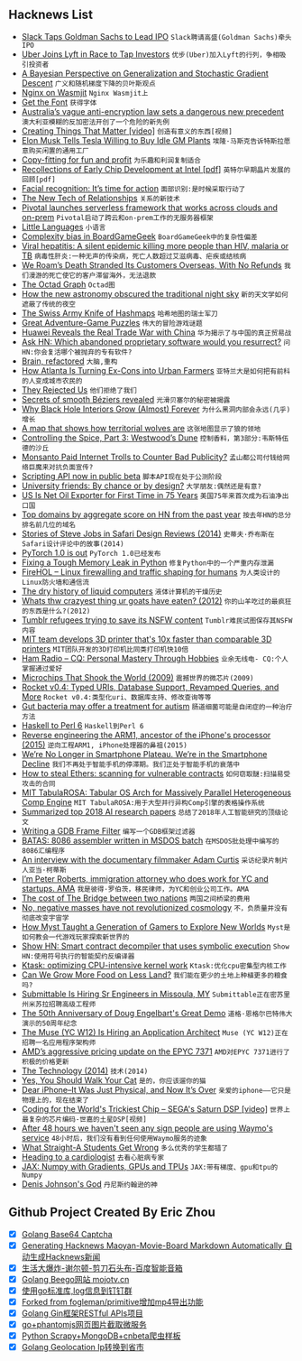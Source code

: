 ## Hacknews List


- [Slack Taps Goldman Sachs to Lead IPO](http://www.reuters.com/article/us-slack-ipo-exclusive-idUSKBN1O62FR)  `Slack聘请高盛(Goldman Sachs)牵头IPO`
- [Uber Joins Lyft in Race to Tap Investors](https://www.wsj.com/articles/uber-lays-groundwork-for-ipo-1544231655)  `优步(Uber)加入Lyft的行列，争相吸引投资者`
- [A Bayesian Perspective on Generalization and Stochastic Gradient Descent](https://ai.google/research/pubs/pub46697)  `广义和随机梯度下降的贝叶斯观点`
- [Nginx on Wasmjit](https://www.wasmjit.org/blog/nginx-on-wasmjit.html)  `Nginx Wasmjit上`
- [Get the Font](https://www.getthefont.com/)  `获得字体`
- [Australia’s vague anti-encryption law sets a dangerous new precedent](https://protonmail.com/blog/australia-anti-encryption-law/)  `澳大利亚模糊的反加密法开创了一个危险的新先例`
- [Creating Things That Matter [video]](https://www.youtube.com/watch?v=SId3J8J7cPo&amp;t=8s)  `创造有意义的东西[视频]`
- [Elon Musk Tells Tesla Willing to Buy Idle GM Plants](https://www.bloomberg.com/news/articles/2018-12-07/musk-to-the-rescue-as-tesla-may-consider-buying-idle-gm-plants)  `埃隆·马斯克告诉特斯拉愿意购买闲置的通用工厂`
- [Copy-fitting for fun and profit](https://www.balisage.net/Proceedings/vol21/html/Graham01/BalisageVol21-Graham01.html)  `为乐趣和利润复制适合`
- [Recollections of Early Chip Development at Intel [pdf]](https://lark.tu-sofia.bg/ntt/eusku/readings/art_1.pdf)  `英特尔早期晶片发展的回顾[pdf]`
- [Facial recognition: It’s time for action](https://blogs.microsoft.com/on-the-issues/2018/12/06/facial-recognition-its-time-for-action/)  `面部识别:是时候采取行动了`
- [The New Tech of Relationships](http://nautil.us/issue/67/reboot/the-new-tech-of-relationships)  `关系的新技术`
- [Pivotal launches serverless framework that works across clouds and on-prem](https://techcrunch.com/2018/12/07/pivotal-announces-new-serverless-framework/)  `Pivotal启动了跨云和on-prem工作的无服务器框架`
- [Little Languages](https://www.maxhallinan.com/posts/2018/12/07/little-languages/)  `小语言`
- [Complexity bias in BoardGameGeek](http://dvatvani.github.io/BGG-Analysis-Part-2.html)  `BoardGameGeek中的复杂性偏差`
- [Viral hepatitis: A silent epidemic killing more people than HIV, malaria or TB](https://www.nature.com/articles/d41586-018-07592-7)  `病毒性肝炎:一种无声的传染病，死亡人数超过艾滋病毒、疟疾或结核病`
- [We Roam’s Death Stranded Its Customers Overseas, With No Refunds](https://www.bloomberg.com/news/features/2018-12-03/we-roam-s-death-stranded-its-customers-overseas-with-no-refunds)  `我们漫游的死亡使它的客户滞留海外，无法退款`
- [The Octad Graph](https://www.win.tue.nl/~aeb/graphs/M24.html)  `Octad图`
- [How the new astronomy obscured the traditional night sky](https://www.laphamsquarterly.org/night/fading-stars-constellation)  `新的天文学如何遮蔽了传统的夜空`
- [The Swiss Army Knife of Hashmaps](https://blog.waffles.space/2018/12/07/deep-dive-into-hashbrown/)  `哈希地图的瑞士军刀`
- [Great Adventure-Game Puzzles](https://www.filfre.net/2018/11/ten-great-adventure-game-puzzles/)  `伟大的冒险游戏谜题`
- [Huawei Reveals the Real Trade War with China](https://www.bloomberg.com/news/articles/2018-12-06/huawei-bust-signals-the-real-u-s-trade-war-with-china)  `华为揭示了与中国的真正贸易战`
- [Ask HN: Which abandoned proprietary software would you resurrect?](item?id=18635010)  `问HN:你会复活哪个被抛弃的专有软件?`
- [Brain, refactored](https://www.murrayc.com/permalink/2018/12/07/brain-refactored/)  `大脑,重构`
- [How Atlanta Is Turning Ex-Cons into Urban Farmers](https://www.politico.com/magazine/story/2018/12/06/food-policy-incarceration-young-people-atlanta-222758)  `亚特兰大是如何把有前科的人变成城市农民的`
- [They Rejected Us](https://rejected.us)  `他们拒绝了我们`
- [Secrets of smooth Béziers revealed](https://raphlinus.github.io/curves/2018/12/08/euler-spiral.html)  `光滑贝塞尔的秘密被揭露`
- [Why Black Hole Interiors Grow (Almost) Forever](https://www.quantamagazine.org/why-black-hole-interiors-grow-forever-20181206/)  `为什么黑洞内部会永远(几乎)增长`
- [A map that shows how territorial wolves are](http://www.citypages.com/news/this-data-map-of-minnesota-wolves-is-incredible/502160411)  `这张地图显示了狼的领地`
- [Controlling the Spice, Part 3: Westwood’s Dune](https://www.filfre.net/2018/12/controlling-the-spice-part-3-westwoods-dune/)  `控制香料，第3部分:韦斯特伍德的沙丘`
- [Monsanto Paid Internet Trolls to Counter Bad Publicity?](https://www.baumhedlundlaw.com/monsanto-paid-internet-trolls/)  `孟山都公司付钱给网络巨魔来对抗负面宣传?`
- [Scripting API now in public beta](https://minecraft.net/en-us/article/scripting-api-now-public-beta)  `脚本API现在处于公测阶段`
- [University friends: By chance or by design?](https://www.bbc.co.uk/news/education-46430204)  `大学朋友:偶然还是有意?`
- [US Is Net Oil Exporter for First Time in 75 Years](https://www.bloomberg.com/news/articles/2018-12-06/u-s-becomes-a-net-oil-exporter-for-the-first-time-in-75-years)  `美国75年来首次成为石油净出口国`
- [Top domains by aggregate score on HN from the past year](https://hntrending.com/domains/year/index.html)  `按去年HN的总分排名前几位的域名`
- [Stories of Steve Jobs in Safari Design Reviews (2014)](https://donmelton.com/2014/04/10/memories-of-steve/)  `史蒂夫·乔布斯在Safari设计评论中的故事(2014)`
- [PyTorch 1.0 is out](https://github.com/pytorch/pytorch/releases/tag/v1.0.0)  `PyTorch 1.0已经发布`
- [Fixing a Tough Memory Leak in Python](https://info.cloudquant.com/2018/12/numpyleaks/)  `修复Python中的一个严重内存泄漏`
- [FireHOL – Linux firewalling and traffic shaping for humans](http://firehol.org/)  `为人类设计的Linux防火墙和通信流`
- [The dry history of liquid computers](https://arxiv.org/abs/1811.09989)  `液体计算机的干燥历史`
- [Whats thw crazyest thing ur goats have eaten? (2012)](https://www.thegoatspot.net/threads/whats-thw-crazyest-thing-ur-goats-have-eaten.137904/)  `你的山羊吃过的最疯狂的东西是什么?(2012)`
- [Tumblr refugees trying to save its NSFW content](https://www.fastcompany.com/90277836/meet-the-tumblr-refugees-trying-to-safe-its-adult-content-from-oblivion)  `Tumblr难民试图保存其NSFW内容`
- [MIT team develops 3D printer that&#39;s 10x faster than comparable 3D printers](https://www.3ders.org/articles/20181207-mit-team-develop-3d-printer-thats-10x-faster-than-comparable-3d-printers.html)  `MIT团队开发的3D打印机比同类打印机快10倍`
- [Ham Radio – CQ: Personal Mastery Through Hobbies](https://medium.com/@solidi/cq-personal-mastery-through-hobbies-f25aab2e49ad)  `业余无线电- CQ:个人掌握通过爱好`
- [Microchips That Shook the World (2009)](https://spectrum.ieee.org/tech-history/silicon-revolution/25-microchips-that-shook-the-world)  `震撼世界的微芯片(2009)`
- [Rocket v0.4: Typed URIs, Database Support, Revamped Queries, and More](https://rocket.rs/v0.4/news/2018-12-08-version-0.4/)  `Rocket v0.4:类型化uri、数据库支持、修改查询等等`
- [Gut bacteria may offer a treatment for autism](https://www.economist.com/science-and-technology/2018/12/08/gut-bacteria-may-offer-a-treatment-for-autism)  `肠道细菌可能是自闭症的一种治疗方法`
- [Haskell to Perl 6](https://docs.perl6.org/language/haskell-to-p6)  `Haskell到Perl 6`
- [Reverse engineering the ARM1, ancestor of the iPhone&#39;s processor (2015)](http://www.righto.com/2015/12/reverse-engineering-arm1-ancestor-of.html)  `逆向工程ARM1, iPhone处理器的鼻祖(2015)`
- [We’re No Longer in Smartphone Plateau. We’re in the Smartphone Decline](https://nymag.com/intelligencer/2018/12/global-u-s-growth-in-smartphone-growth-starts-to-decline.html)  `我们不再处于智能手机的停滞期。我们正处于智能手机的衰落中`
- [How to steal Ethers: scanning for vulnerable contracts](https://www.palkeo.com/projets/ethereum/stealing_ether.html)  `如何窃取醚:扫描易受攻击的合同`
- [MIT TabulaROSA: Tabular OS Arch for Massively Parallel Heterogeneous Comp Engine](https://arxiv.org/abs/1807.05308)  `MIT TabulaROSA:用于大型并行异构Comp引擎的表格操作系统`
- [Summarized top 2018 AI research papers](https://www.topbots.com/most-important-ai-research-papers-2018/amp/)  `总结了2018年人工智能研究的顶级论文`
- [Writing a GDB Frame Filter](https://medium.com/@mshockwave/writing-a-gdb-frame-filter-43bef88c9a53)  `编写一个GDB框架过滤器`
- [BATAS: 8086 assembler written in MSDOS batch](https://github.com/mniip/BOOTSTRA/tree/master/)  `在MSDOS批处理中编写的8086汇编程序`
- [An interview with the documentary filmmaker Adam Curtis](https://www.economist.com/open-future/2018/12/06/the-antidote-to-civilisational-collapse)  `采访纪录片制片人亚当·柯蒂斯`
- [I’m Peter Roberts, immigration attorney who does work for YC and startups.  AMA](item?id=18629299)  `我是彼得·罗伯茨，移民律师，为YC和创业公司工作。AMA`
- [The cost of The Bridge between two nations](http://www.bbc.com/capital/story/20181122-the-cost-of-the-bridge-between-two-nations)  `两国之间桥梁的费用`
- [No, negative masses have not revolutionized cosmology](http://backreaction.blogspot.com/2018/12/no-negative-masses-have-not.html)  `不，负质量并没有彻底改变宇宙学`
- [How Myst Taught a Generation of Gamers to Explore New Worlds](https://www.atlasobscura.com/articles/exploring-myst-25-years-later)  `Myst是如何教会一代游戏玩家探索新世界的`
- [Show HN: Smart contract decompiler that uses symbolic execution](item?id=18632784)  `Show HN:使用符号执行的智能契约反编译器`
- [Ktask: optimizing CPU-intensive kernel work](https://lwn.net/Articles/771169/)  `Ktask:优化cpu密集型内核工作`
- [Can We Grow More Food on Less Land?](https://www.nytimes.com/2018/12/05/climate/agriculture-food-global-warming.html)  `我们能在更少的土地上种植更多的粮食吗?`
- [Submittable Is Hiring Sr Engineers in Missoula, MY](https://resume.submittable.com/submit/130381/senior-full-stack-engineer)  `Submittable正在密苏里州米苏拉招聘高级工程师`
- [The 50th Anniversary of Doug Engelbart&#39;s Great Demo](https://doug-50.info/)  `道格·恩格尔巴特伟大演示的50周年纪念`
- [The  Muse (YC W12) Is Hiring an Application Architect](https://www.themuse.com/jobs/themuse/application-architect-82040f)  `Muse (YC W12)正在招聘一名应用程序架构师`
- [AMD’s aggressive pricing update on the EPYC 7371](https://www.servethehome.com/amd-epyc-7371-pricing-update-an-insane-value/)  `AMD对EPYC 7371进行了积极的价格更新`
- [The Technology (2014)](https://paulbuchheit.blogspot.com/2014/07/the-technology.html)  `技术(2014)`
- [Yes, You Should Walk Your Cat](https://www.nytimes.com/2018/12/05/opinion/walk-cat-leash.html)  `是的，你应该遛你的猫`
- [Dear iPhone–It Was Just Physical, and Now It’s Over](http://nautil.us/blog/-dear-iphoneit-was-just-physical-and-now-its-over)  `亲爱的iphone——它只是物理上的，现在结束了`
- [Coding for the World&#39;s Trickiest Chip – SEGA&#39;s Saturn DSP [video]](https://www.youtube.com/watch?v=n8plen8cLro)  `世界上最复杂的芯片编码-世嘉的土星DSP[视频]`
- [After 48 hours we haven&#39;t seen any sign people are using Waymo&#39;s service](https://arstechnica.com/cars/2018/12/waymos-lame-public-driverless-launch-not-driverless-and-barely-public/)  `48小时后，我们没有看到任何使用Waymo服务的迹象`
- [What Straight-A Students Get Wrong](https://www.nytimes.com/2018/12/08/opinion/college-gpa-career-success.html)  `多么优秀的学生都错了`
- [Heading to a cardiologist](https://www.reddit.com/r/AppleWatch/comments/a40qm5/heading_to_a_cardiologist/)  `去看心脏病专家`
- [JAX: Numpy with Gradients, GPUs and TPUs](https://github.com/google/jax)  `JAX:带有梯度、gpu和tpu的Numpy`
- [Denis Johnson&#39;s God](https://lithub.com/looking-for-god-in-the-writing-of-denis-johnson/)  `丹尼斯约翰逊的神`

## Github Project Created By Eric Zhou

- [x] [Golang Base64 Captcha](https://github.com/mojocn/base64Captcha)
- [x] [Generating Hacknews Maoyan-Movie-Board Markdown Automatically 自动生成Hacknews新闻](https://github.com/dejavuzhou/md-genie)
- [x] [生活大爆炸-谢尔顿-剪刀石头布-百度智能音箱](https://github.com/mojocn/dueros-bang-game)
- [x] [Golang Beego网站 mojotv.cn](https://github.com/mojocn/www.mojotv.cn)
- [x] [使用go标准库,log信息到钉钉群](https://github.com/mojocn/dooger)
- [x] [Forked from fogleman/primitive增加mp4导出功能](https://github.com/mojocn/primitive)
- [x] [Golang Gin框架RESTful APIs项目](https://github.com/JJJJJJJerk/ezier-golang-web-api-framework)
- [x] [go+phantomjs网页图片截取微服务](https://github.com/mojocn/screen_shot)
- [x] [Python Scrapy+MongoDB+cnbeta爬虫样板](https://github.com/mojocn/scrapy_mongodb_boilerplate_cnbeta)
- [x] [Golang Geolocation Ip转换到省市](https://github.com/mojocn/ip2location)